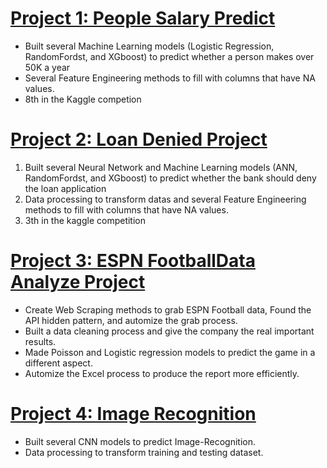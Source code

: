 
# [Project 1: People Salary Predict](https://github.com/FrankDTS/Predict_Perple_Salary)
  * Built several Machine Learning models (Logistic Regression, RandomFordst, and XGboost) to predict whether a person makes over 50K a year
  * Several Feature Engineering methods to fill with columns that have NA values.
  * 8th in the Kaggle competion


# [Project 2: Loan Denied Project](https://github.com/FrankDTS/Loan_Denied_Project)
  1. Built several Neural Network and Machine Learning models (ANN, RandomFordst, and XGboost) to predict whether the bank should deny the loan application
  2. Data processing to transform datas and several Feature Engineering methods to fill with columns that have NA values.
  3. 3th in the kaggle competition


# [Project 3: ESPN FootballData Analyze Project](https://github.com/FrankDTS/ESPN-Football-Analyze)

  * Create Web Scraping methods to grab ESPN Football data, Found the API hidden pattern, and automize the grab process.
  * Built a data cleaning process and give the company the real important results.
  * Made Poisson and Logistic regression models to predict the game in a different aspect.
  * Automize the Excel process to produce the report more efficiently.

# [Project 4: Image Recognition](https://github.com/FrankDTS/Image-Recognition)
  * Built several CNN models to predict Image-Recognition.
  * Data processing to transform training and testing dataset.
